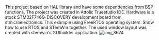 This project based on HAL library and have some dependencies from BSP functions.
The project was created in Attolic Truestudio IDE.
Hardware is a stock STM32F746G-DISCOVERY development board from stmicroelectronics. 
This example using FreeRTOS operating system. Show how to use RTOS and STemWin together. 
The used window layout was created with stemwin's GUIbuilder application.
![img_8674](https://user-images.githubusercontent.com/41072101/52897564-88d60300-31d6-11e9-8539-87a3087fc968.JPG)   